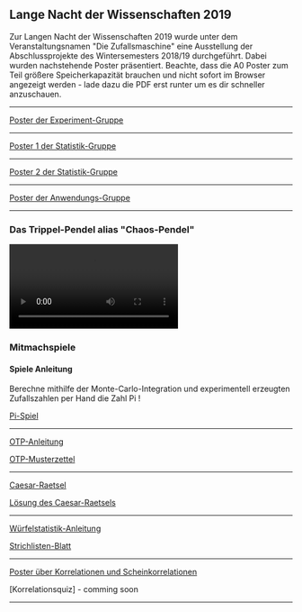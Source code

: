 ## Lange Nacht der Wissenschaften 2019

Zur Langen Nacht der Wissenschaften 2019 wurde unter dem
Veranstaltungsnamen "Die Zufallsmaschine" eine Ausstellung der
Abschlussprojekte des Wintersemesters 2018/19 durchgeführt. Dabei wurden
nachstehende Poster präsentiert. Beachte, dass die A0 Poster zum Teil größere Speicherkapazität brauchen und nicht sofort im Browser angezeigt werden - lade dazu die PDF erst runter um es dir schneller anzuschauen.

---

[Poster der Experiment-Gruppe](Poster_Experiment.pdf)

---

[Poster 1 der Statistik-Gruppe](poster_statistik_1.pdf)

---

[Poster 2 der Statistik-Gruppe](poster_statistik_2.pdf)

---

[Poster der Anwendungs-Gruppe](Poster_Anwendung.pdf)

---

### Das Trippel-Pendel alias "Chaos-Pendel"

![Video des Trippel-Pendels](spiele/Video_TrippelPendel_1.mp4)

### Mitmachspiele

#### Spiele Anleitung

Berechne mithilfe der Monte-Carlo-Integration und experimentell erzeugten Zufallszahlen per Hand die Zahl Pi !

[Pi-Spiel](spiele/Pi-spiel.pdf)

---

[OTP-Anleitung](spiele/OTP_Anleitung.pdf)

[OTP-Musterzettel](spiele/OTP_Hilfszettel)

---

[Caesar-Raetsel](spiele/Caesar_Raetsel.pdf)

[Lösung des Caesar-Raetsels](spiele/Ceasar_Loesung.pdf)

---

[Würfelstatistik-Anleitung](spiele/Wuerfelstatistik_Anleitung.pdf)

[Strichlisten-Blatt](spiele/Wuerfelstatistik_Hilfszettel.pdf)

---

[Poster über Korrelationen und
Scheinkorrelationen](Poster_Korrelation.pdf)

[Korrelationsquiz] - comming soon

---


